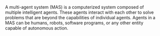A multi-agent system (MAS) is a computerized system composed of multiple intelligent agents. These agents interact with each other to solve problems that are beyond the capabilities of individual agents. Agents in a MAS can be humans, robots, software programs, or any other entity capable of autonomous action.
